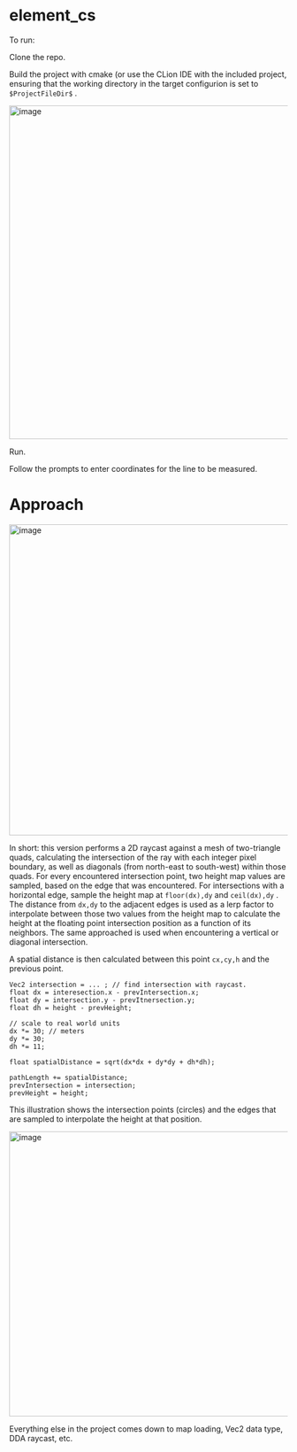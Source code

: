 # element_cs

To run: 

Clone the repo.

Build the project with cmake (or use the CLion IDE with the included project, ensuring that the working directory in the target configurion is set to `$ProjectFileDir$` . 

<img width="603" alt="image" src="https://github.com/user-attachments/assets/67cfe5ac-dcd8-45a3-825c-8ff3f974d107" />

Run. 

Follow the prompts to enter coordinates for the line to be measured. 

# Approach

<img width="562" alt="image" src="https://github.com/user-attachments/assets/94919611-987d-42ce-9f0c-c144f3b5505e" />

In short: this version performs a 2D raycast against a mesh of two-triangle quads, calculating the intersection of the ray with each integer pixel boundary, as well as diagonals (from north-east to south-west) within
those quads. For every encountered intersection point, two height map values are sampled, based on the edge that was encountered. For intersections with a horizontal edge, sample the height map at `floor(dx),dy` and `ceil(dx),dy` . The distance from `dx,dy` to the adjacent edges is used as a lerp factor to interpolate between those two values from the height map to calculate the height at the floating point intersection position as a function of its neighbors. The same approached is used when encountering a vertical or diagonal intersection. 

A spatial distance is then calculated between this point `cx,cy,h` and the previous point. 
```
Vec2 intersection = ... ; // find intersection with raycast. 
float dx = interesection.x - prevIntersection.x;
float dy = intersection.y - prevItnersection.y;
float dh = height - prevHeight;

// scale to real world units
dx *= 30; // meters
dy *= 30; 
dh *= 11;

float spatialDistance = sqrt(dx*dx + dy*dy + dh*dh);

pathLength += spatialDistance;
prevIntersection = intersection; 
prevHeight = height;
```

This illustration shows the intersection points (circles) and the edges that are sampled to interpolate the height at that position. 

<img width="515" alt="image" src="https://github.com/user-attachments/assets/a1ccd04f-6ee1-4124-95b7-cf1274acc7ab" />


Everything else in the project comes down to map loading, Vec2 data type, DDA raycast, etc. 


